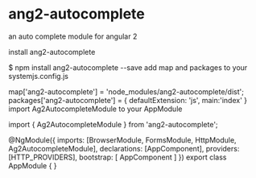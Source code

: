 # ang2-autocomplete
an auto complete module for angular 2

install ang2-autocomplete

$ npm install ang2-autocomplete --save
add map and packages to your systemjs.config.js
 
map['ang2-autocomplete'] = 'node_modules/ang2-autocomplete/dist';
packages['ang2-autocomplete'] = { defaultExtension: 'js', main:'index' }
import Ag2AutocompleteModule to your AppModule

import { Ag2AutocompleteModule } from 'ang2-autocomplete';

@NgModule({
  imports: [BrowserModule, FormsModule, HttpModule, Ag2AutocompleteModule],
  declarations: [AppComponent],
  providers: [HTTP_PROVIDERS],
  bootstrap: [ AppComponent ]
})
export class AppModule { }

